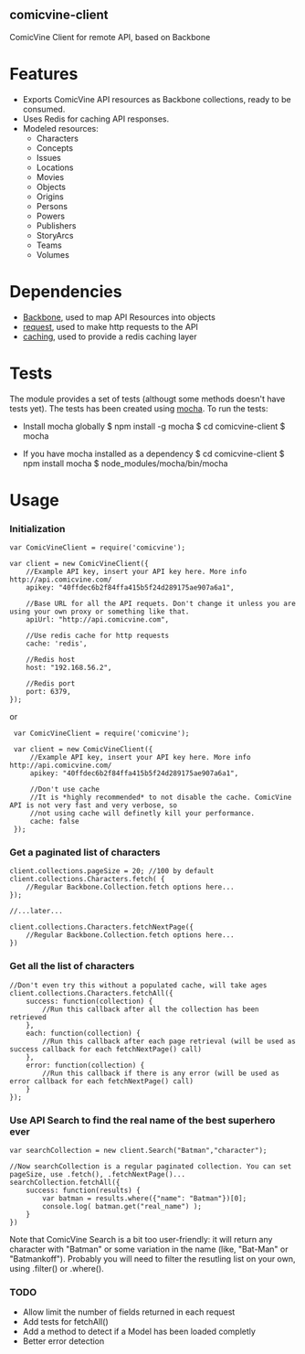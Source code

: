 comicvine-client
----------------

ComicVine Client for remote API, based on Backbone

Features
========

* Exports ComicVine API resources as Backbone collections, ready to be consumed.
* Uses Redis for caching API responses.
* Modeled resources:
   * Characters
   * Concepts
   * Issues
   * Locations
   * Movies
   * Objects
   * Origins
   * Persons
   * Powers
   * Publishers
   * StoryArcs
   * Teams
   * Volumes

Dependencies
============

* [Backbone](http://backbonejs.org/), used to map API Resources into objects
* [request](https://github.com/mikeal/request), used to make http requests to the API
* [caching](https://github.com/mape/node-caching), used to provide a redis caching layer


Tests
=====

The module provides a set of tests (althougt some methods doesn't have tests yet). The tests has been created using [mocha](http://visionmedia.github.com/mocha/). To run the tests:

* Install mocha globally
    $ npm install -g mocha
    $ cd comicvine-client
    $ mocha

* If you have mocha installed as a dependency
    $ cd comicvine-client
    $ npm install mocha
    $ node_modules/mocha/bin/mocha


Usage
=====

### Initialization

    var ComicVineClient = require('comicvine');

    var client = new ComicVineClient({
        //Example API key, insert your API key here. More info http://api.comicvine.com/
        apikey: "40ffdec6b2f84ffa415b5f24d289175ae907a6a1",

        //Base URL for all the API requets. Don't change it unless you are using your own proxy or something like that.
        apiUrl: "http://api.comicvine.com",

        //Use redis cache for http requests
        cache: 'redis',

        //Redis host
        host: "192.168.56.2",

        //Redis port
        port: 6379,
    });

or

     var ComicVineClient = require('comicvine');

     var client = new ComicVineClient({
         //Example API key, insert your API key here. More info http://api.comicvine.com/
         apikey: "40ffdec6b2f84ffa415b5f24d289175ae907a6a1",

         //Don't use cache
         //It is *highly recommended* to not disable the cache. ComicVine API is not very fast and very verbose, so
         //not using cache will definetly kill your performance.
         cache: false
     });


### Get a paginated list of characters

    client.collections.pageSize = 20; //100 by default
    client.collections.Characters.fetch( {
        //Regular Backbone.Collection.fetch options here...
    });

    //...later...

    client.collections.Characters.fetchNextPage({
        //Regular Backbone.Collection.fetch options here...
    })


### Get all the list of characters

    //Don't even try this without a populated cache, will take ages
    client.collections.Characters.fetchAll({
        success: function(collection) {
            //Run this callback after all the collection has been retrieved
        },
        each: function(collection) {
            //Run this callback after each page retrieval (will be used as success callback for each fetchNextPage() call)
        },
        error: function(collection) {
            //Run this callback if there is any error (will be used as error callback for each fetchNextPage() call)
        }
    });

### Use API Search to find the real name of the best superhero ever

    var searchCollection = new client.Search("Batman","character");

    //Now searchCollection is a regular paginated collection. You can set pageSize, use .fetch(), .fetchNextPage()...
    searchCollection.fetchAll({
        success: function(results) {
            var batman = results.where({"name": "Batman"})[0];
            console.log( batman.get("real_name") );
        }
    })

Note that ComicVine Search is a bit too user-friendly: it will return any character with "Batman" or some variation in the name (like, "Bat-Man" or "Batmankoff"). Probably you will need to filter the resutling list on your own, using .filter() or .where().


### TODO

* Allow limit the number of fields returned in each request
* Add tests for fetchAll()
* Add a method to detect if a Model has been loaded completly
* Better error detection
